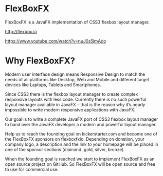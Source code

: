 # FlexBoxFX
FlexBoxFX is a JavaFX implementation of CSS3 flexbox layout manager.

http://flexbox.io

https://www.youtube.com/watch?v=nuJ0s5imAdo


# Why FlexBoxFX? #
Modern user interface design means Responsive Design to match the needs of all platforms like Desktop, Web and Mobile and different target devices like Laptops, Tablets and Smartphones.

Since CSS3 there is the flexbox layout manager to create complex responsive layouts with less code. Currently there is no such powerful layout manager available in JavaFX – that is the reason why it’s nearly impossible to write modern responsive applications with JavaFX.

Our goal is to write a complete JavaFX port of CSS3 flexbox layout manager to hand over the JavaFX developer a modern and powerful layout manager.

Help us to reach the founding goal on kickerstarter.com and become one of the FlexBoxFX sponsors on flexboxfxio. Depending on donation, your company logo, a description and the link to your homepage will be placed in one of the sponsor sections (diamond, gold, silver, bronze).

When the founding goal is reached we start to implement FlexBoxFX as an open source project on GitHub. So FlexBoxFX will be open source and free to use for commercial use.
